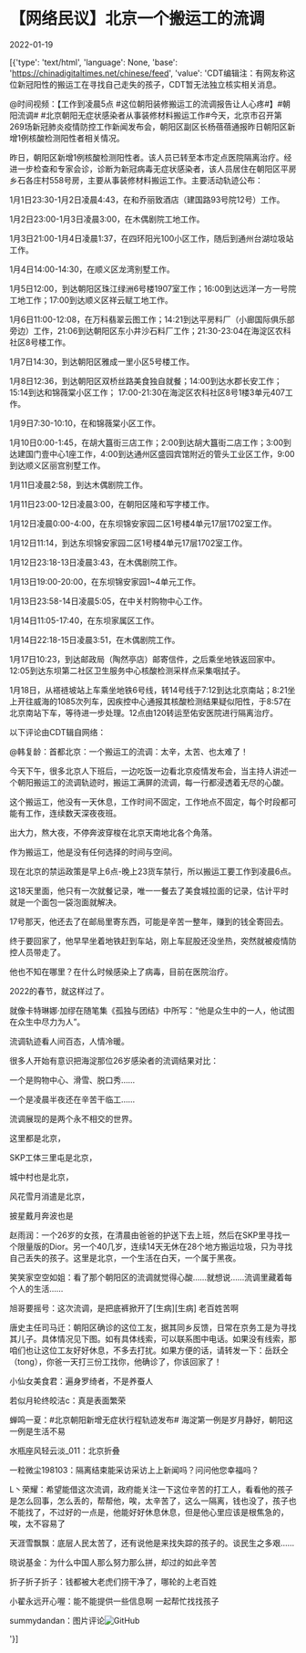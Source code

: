 # 【网络民议】北京一个搬运工的流调

2022-01-19

[{'type': 'text/html', 'language': None, 'base': 'https://chinadigitaltimes.net/chinese/feed', 'value': 'CDT编辑注：有网友称这位新冠阳性的搬运工在寻找自己走失的孩子，CDT暂无法独立核实相关消息。

@时间视频：【工作到凌晨5点 #这位朝阳装修搬运工的流调报告让人心疼#】#朝阳流调# #北京朝阳无症状感染者从事装修材料搬运工作#今天，北京市召开第269场新冠肺炎疫情防控工作新闻发布会，朝阳区副区长杨蓓蓓通报昨日朝阳区新增1例核酸检测阳性者相关情况。

昨日，朝阳区新增1例核酸检测阳性者。该人员已转至本市定点医院隔离治疗。经进一步检查和专家会诊，诊断为新冠病毒无症状感染者，该人员居住在朝阳区平房乡石各庄村558号房，主要从事装修材料搬运工作。主要活动轨迹公布：

1月1日23:30-1月2日凌晨4:43，在和乔丽致酒店（建国路93号院12号）工作。

1月2日23:00-1月3日凌晨3:00，在木偶剧院工地工作。

1月3日21:00-1月4日凌晨1:37，在四环阳光100小区工作，随后到通州台湖垃圾站工作。

1月4日14:00-14:30，在顺义区龙湾别墅工作。

1月5日12:00，到达朝阳区珠江绿洲6号楼1907室工作；16:00到达远洋一方一号院工地工作；17:00到达顺义区祥云赋工地工作。

1月6日11:00-12:08，在万科翡翠云图工作；14:21到达平房料厂（小廊国际俱乐部旁边）工作，21:06到达朝阳区东小井沙石料厂工作；21:30-23:04在海淀区农科社区8号楼工作。

1月7日14:30，到达朝阳区雅成一里小区5号楼工作。

1月8日12:36，到达朝阳区双桥丝路美食独自就餐；14:00到达水郡长安工作；15:14到达和锦薇棠小区工作； 17:00-21:30在海淀区农科社区8号1楼3单元407工作。

1月9日7:30-10:10，在和锦薇棠小区工作。

1月10日0:00-1:45，在胡大簋街三店工作；2:00到达胡大簋街二店工作；3:00到达建国门壹中心1座工作，4:00到达通州区盛园宾馆附近的管头工业区工作，9:00到达顺义区丽宫别墅工作。

1月11日凌晨2:58，到达木偶剧院工作。

1月11日23:00-12日凌晨3:00，在朝阳区隆和写字楼工作。

1月12日凌晨0:00-4:00，在东坝锦安家园二区1号楼4单元17层1702室工作。

1月12日11:14，到达东坝锦安家园二区1号楼4单元17层1702室工作。

1月12日23:18-13日凌晨3:43，在木偶剧院工作。

1月13日19:00-20:00，在东坝锦安家园1~4单元工作。

1月13日23:58-14日凌晨5:05，在中关村购物中心工作。

1月14日11:05-17:40，在东坝家属区工作。

1月14日22:18-15日凌晨3:51，在木偶剧院工作。

1月17日10:23，到达邮政局（陶然亭店）邮寄信件，之后乘坐地铁返回家中。12:05到达东坝第二社区卫生服务中心核酸检测采样点采集咽拭子。

1月18日，从褡裢坡站上车乘坐地铁6号线，转14号线于7:12到达北京南站；8:21坐上开往威海的1085次列车，因疾控中心通报其核酸检测结果疑似阳性，于8:57在北京南站下车，等待进一步处理。12点由120转运至佑安医院进行隔离治疗。

以下评论由CDT辑自网络：



@韩复龄：首都北京：一个搬运工的流调：太辛，太苦、也太难了！

今天下午，很多北京人下班后，一边吃饭一边看北京疫情发布会，当主持人讲述一个朝阳搬运工的流调轨迹时，搬运工满屏的流调，每一行都浸透着无尽的心酸。

这个搬运工，他没有一天休息，工作时间不固定，工作地点不固定，每个时段都可能有工作，连续数天深夜夜班。

出大力，熬大夜，不停奔波穿梭在北京天南地北各个角落。

作为搬运工，他是没有任何选择的时间与空间。

现在北京的禁运政策是早上6点-晚上23货车禁行，所以搬运工要工作到凌晨6点。

这18天里面，他只有一次就餐记录，唯一一餐去了美食城拉面的记录，估计平时就是一个面包一袋泡面就解决。

17号那天，他还去了在邮局里寄东西，可能是辛苦一整年，赚到的钱全寄回去。

终于要回家了，他早早坐着地铁赶到车站，刚上车屁股还没坐热，突然就被疫情防控人员带走了。

他也不知在哪里？在什么时候感染上了病毒，目前在医院治疗。

2022的春节，就这样过了。

就像卡特琳娜·加缪在随笔集《孤独与团结》中所写：“他是众生中的一人，他试图在众生中尽力为人”。

流调轨迹看人间百态，人情冷暖。

很多人开始有意识把海淀那位26岁感染者的流调结果对比：

一个是购物中心、滑雪、脱口秀……

一个是凌晨半夜还在辛苦干临工……

流调展现的是两个永不相交的世界。

这里都是北京，

SKP工体三里屯是北京，

城中村也是北京，

风花雪月消遣是北京，

披星戴月奔波也是

赵雨润：一个26岁的女孩，在清晨由爸爸的护送下去上班，然后在SKP里寻找一个限量版的Dior。另一个40几岁，连续14天无休在28个地方搬运垃圾，只为寻找自己丢失的孩子。这里是北京，一个生活在白天，一个属于黑夜。

笑笑家空空如姐：看了那个朝阳区的流调就觉得心酸……就想说……流调里藏着每个人的生活…… 

旭哥要摇号：这次流调，是把底裤掀开了[生病][生病]  老百姓苦啊

唐史主任司马迁：朝阳区确诊的这位工友，据其同乡反馈，日常在京务工是为寻找其儿子。具体情况见下图。如有具体线索，可以联系图中电话。如果没有线索，那咱们也让这位工友好好休息，不多去打扰。如果方便的话，请转发一下：岳跃仝（tong），你爸一天打三份工找你，他确诊了，你该回家了！

小仙女美食君：遍身罗绮者，不是养蚕人

若似月轮终皎洁c：真是表面繁荣

蝉鸣一夏：#北京朝阳新增无症状行程轨迹发布# 海淀第一例是岁月静好，朝阳这一例是生活不易

水瓶座风轻云淡_011：北京折叠

一粒微尘198103：隔离结束能采访采访上上新闻吗？问问他您幸福吗？

L丶荣耀：希望能借这次流调，政府能关注一下这位辛苦的打工人，看看他的孩子是怎么回事，怎么丢的，帮帮他，唉，太辛苦了，这么一隔离，钱也没了，孩子也不能找了，不过好的一点是，他能好好休息休息，但是他心里应该是根焦急的，唉，太不容易了

天涯雪飘飘：底层人民太苦了，还有说他是来找失踪的孩子的。谈民生之多艰……

晓说基金：为什么中国人那么努力那么拼，却过的如此辛苦

折子折子折子：钱都被大老虎们捞干净了，哪轮的上老百姓

小翟永远开心喔：能不能提供一些信息啊 一起帮忙找找孩子



summydandan：图片评论![GitHub](https://chinadigitaltimes.net/chinese/files/2022/01/68315a3bgy1gyjfvy41o8j20ti1g5gpy.jpeg)

'}]